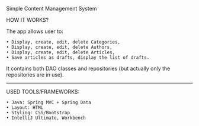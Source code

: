 Simple Content Management System

HOW IT WORKS?

The app allows user to:

    • Display, create, edit, delete Categories,
    • Display, create, edit, delete Authors,
    • Display, create, edit, delete Articles,
    • Save articles as drafts, display the list of drafts.
    
It contains both DAO classes and repositories (but actually only the repositories are in use).

***
USED TOOLS/FRAMEWORKS:

    • Java: Spring MVC + Spring Data
    • Layout: HTML
    • Styling: CSS/Bootstrap 
    • IntelliJ Ultimate, Workbench 
